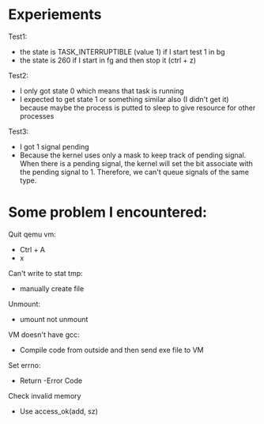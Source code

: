 # Experiements

Test1: 
+ the state is TASK_INTERRUPTIBLE (value 1) if I start test 1 in bg
+ the state is 260 if I start in fg and then stop it (ctrl + z)

Test2:
+ I only got state 0 which means that task is running 
+ I expected to get state 1 or something similar also (I didn't get it) because maybe the process is putted to sleep to give resource for other processes

Test3:
+ I got 1 signal pending
+ Because the kernel uses only a mask to keep track of pending signal. When there is a pending signal, the kernel will set the bit associate with the pending signal to 1. Therefore, we can't queue signals of the same type.

# Some problem I encountered:

Quit qemu vm:
+ Ctrl + A
+ x

Can't write to stat tmp:
+ manually create file

Unmount:
+ umount not unmount

VM doesn't have gcc:
- Compile code from outside and then send exe file to VM

Set errno:
- Return -Error Code

Check invalid memory
- Use access_ok(add, sz)
